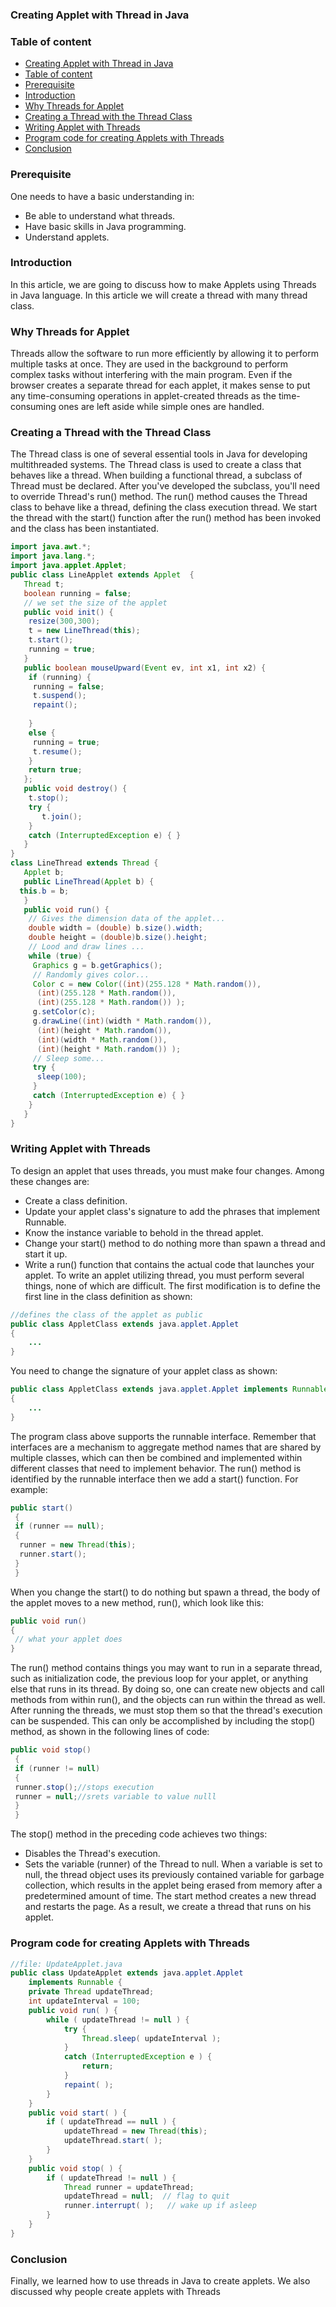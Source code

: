 ### Creating Applet with Thread in Java
### Table of content
- [Creating Applet with Thread in Java](#creating-applet-with-thread-in-java)
- [Table of content](#table-of-content)
- [Prerequisite](#prerequisite)
- [Intrоduсtiоn](#intrоduсtiоn)
- [Why Threads for Applet](#why-threads-for-applet)
- [Creating a Thread with the Thread Class](#creating-a-thread-with-the-thread-class)
- [Writing Applet with Threads](#writing-applet-with-threads)
- [Program code for creating Applets with Threads](#program-code-for-creating-applets-with-threads)
- [Conclusion](#conclusion)
### Prerequisite
One needs to have a basic understanding in:
- Be able to understand what threads.
- Have basic skills in Java programming.
- Understand applets.
### Intrоduсtiоn
In this article, we are going to discuss how to make Applets using Threads in Java language. In this article we will create a thread with many thread class.

### Why Threads for Applet
Threads allow the software to run more efficiently by allowing it to perform multiple tasks at once. They are used in the background to perform complex tasks without interfering with the main program. Even if the browser creates a separate thread for each applet, it makes sense to put any time-consuming operations in applet-created threads as the time-consuming ones are left aside while simple ones are handled.
### Creating a Thread with the Thread Class
The Thread class is one of several essential tools in Java for developing multithreaded systems. The Thread class is used to create a class that behaves like a thread. When building a functional thread, a subclass of Thread must be declared. After you've developed the subclass, you'll need to override Thread's run() method. The run() method causes the Thread class to behave like a thread, defining the class execution thread. We start the thread with the start() function after the run() method has been invoked and the class has been instantiated.
```java
import java.awt.*;
import java.lang.*;
import java.applet.Applet;
public class LineApplet extends Applet  {
   Thread t;
   boolean running = false;
   // we set the size of the applet
   public void init() {
    resize(300,300);
    t = new LineThread(this);
    t.start();
    running = true;
   }
   public boolean mouseUpward(Event ev, int x1, int x2) {
    if (running) {
     running = false;
     t.suspend();
     repaint(); 
    
    }
    else {
     running = true;
     t.resume();
    }
    return true;
   };
   public void destroy() {
    t.stop();
    try {
       t.join();
    }
    catch (InterruptedException e) { }
   }
}
class LineThread extends Thread {
   Applet b;
   public LineThread(Applet b) {
  this.b = b;
   }
   public void run() {
    // Gives the dimension data of the applet...
    double width = (double) b.size().width;
    double height = (double)b.size().height;
    // Lood and draw lines ...
    while (true) {
     Graphics g = b.getGraphics();
     // Randomly gives color...
     Color c = new Color((int)(255.128 * Math.random()),
      (int)(255.128 * Math.random()),
      (int)(255.128 * Math.random()) );
     g.setColor(c);
     g.drawLine((int)(width * Math.random()),
      (int)(height * Math.random()),
      (int)(width * Math.random()),
      (int)(height * Math.random()) );
     // Sleep some...
     try {
      sleep(100);
     }
     catch (InterruptedException e) { }
    }
   }
}
```
### Writing Applet with Threads
To design an applet that uses threads, you must make four changes. Among these changes are:
- Create a class definition.
- Update your applet class's signature to add the phrases that implement Runnable.
- Know the instance variable to behold in the thread applet.
- Change your start() method to do nothing more than spawn a thread and start it up.
- Write a run() function that contains the actual code that launches your applet.
To write an applet utilizing thread, you must perform several things, none of which are difficult. The first modification is to define the first line in the class definition as shown:
```java
//defines the class of the applet as public
public class AppletClass extends java.applet.Applet 
{
    ...
}
```
You need to change the signature of your applet class as shown:
```java
public class AppletClass extends java.applet.Applet implements Runnable
{
    ... 
}
```
The program class above supports the runnable interface. Remember that interfaces are a mechanism to aggregate method names that are shared by multiple classes, which can then be combined and implemented within different classes that need to implement behavior. The run() method is identified by the runnable interface then we add a start() function. For example: 
```java
public start()
 {
 if (runner == null); 
 {
  runner = new Thread(this);
  runner.start();
 }
 }
```
When you change the start() to do nothing but spawn a thread, the body of the applet moves to a new method, run(), which look like this:
```java
public void run() 
{
 // what your applet does
}
```
The run() method contains things you may want to run in a separate thread, such as initialization code, the previous loop for your applet, or anything else that runs in its thread. By doing so, one can create new objects and call methods from within run(), and the objects can run within the thread as well. After running the threads, we must stop them so that the thread's execution can be suspended. This can only be accomplished by including the stop() method, as shown in the following lines of code:
```java
public void stop() 
 {
 if (runner != null) 
 {
 runner.stop();//stops execution
 runner = null;//srets variable to value nulll
 }
 }
 ```
The stop() method in the preceding code achieves two things:
- Disables the Thread's execution.
- Sets the variable (runner) of the Thread to null.
When a variable is set to null, the thread object uses its previously contained variable for garbage collection, which results in the applet being erased from memory after a predetermined amount of time. The start method creates a new thread and restarts the page. As a result, we create a thread that runs on his applet.
### Program code for creating Applets with Threads
```java
//file: UpdateApplet.java
public class UpdateApplet extends java.applet.Applet  
    implements Runnable {  
    private Thread updateThread;  
    int updateInterval = 100;  
    public void run( ) {  
        while ( updateThread != null ) {  
            try {    
                Thread.sleep( updateInterval );   
            }
            catch (InterruptedException e ) { 
                return;
            }  
            repaint( );  
        }  
    }  
    public void start( ) {  
        if ( updateThread == null ) {  
            updateThread = new Thread(this);  
            updateThread.start( );  
        }  
    }  
    public void stop( ) {  
        if ( updateThread != null ) {  
            Thread runner = updateThread;
            updateThread = null;  // flag to quit
            runner.interrupt( );   // wake up if asleep
        }  
    }  
}
```
### Conclusion
Finally, we learned how to use threads in Java to create applets. We also discussed why people create applets with Threads